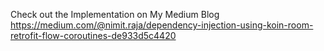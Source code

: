 Check out the Implementation on My Medium Blog
  https://medium.com/@nimit.raja/dependency-injection-using-koin-room-retrofit-flow-coroutines-de933d5c4420

